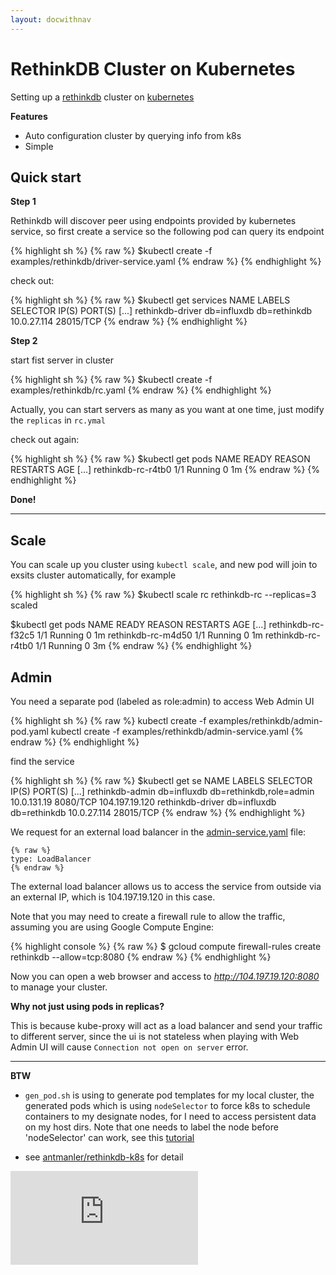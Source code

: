 ```yaml
---
layout: docwithnav
---
```

<!-- BEGIN MUNGE: UNVERSIONED_WARNING -->


<!-- END MUNGE: UNVERSIONED_WARNING -->
RethinkDB Cluster on Kubernetes
==============================

Setting up a [rethinkdb](http://rethinkdb.com/) cluster on [kubernetes](http://kubernetes.io)

**Features**

 * Auto configuration cluster by querying info from k8s
 * Simple

Quick start
-----------

**Step 1**

Rethinkdb will discover peer using endpoints provided by kubernetes service,
so first create a service so the following pod can query its endpoint

{% highlight sh %}
{% raw %}
$kubectl create -f examples/rethinkdb/driver-service.yaml
{% endraw %}
{% endhighlight %}

check out:

{% highlight sh %}
{% raw %}
$kubectl get services
NAME               LABELS        SELECTOR       IP(S)         PORT(S)
[...]
rethinkdb-driver   db=influxdb   db=rethinkdb   10.0.27.114   28015/TCP
{% endraw %}
{% endhighlight %}

**Step 2**

start fist server in cluster

{% highlight sh %}
{% raw %}
$kubectl create -f examples/rethinkdb/rc.yaml
{% endraw %}
{% endhighlight %}

Actually, you can start servers as many as you want at one time, just modify the `replicas` in `rc.ymal`

check out again:

{% highlight sh %}
{% raw %}
$kubectl get pods
NAME                                                  READY     REASON    RESTARTS   AGE
[...]
rethinkdb-rc-r4tb0                                    1/1       Running   0          1m
{% endraw %}
{% endhighlight %}

**Done!**


---

Scale
-----

You can scale up you cluster using `kubectl scale`, and new pod will join to exsits cluster automatically, for example


{% highlight sh %}
{% raw %}
$kubectl scale rc rethinkdb-rc --replicas=3
scaled

$kubectl get pods
NAME                                                  READY     REASON    RESTARTS   AGE
[...]
rethinkdb-rc-f32c5                                    1/1       Running   0          1m
rethinkdb-rc-m4d50                                    1/1       Running   0          1m
rethinkdb-rc-r4tb0                                    1/1       Running   0          3m
{% endraw %}
{% endhighlight %}

Admin
-----

You need a separate pod (labeled as role:admin) to access Web Admin UI

{% highlight sh %}
{% raw %}
kubectl create -f examples/rethinkdb/admin-pod.yaml
kubectl create -f examples/rethinkdb/admin-service.yaml
{% endraw %}
{% endhighlight %}

find the service

{% highlight sh %}
{% raw %}
$kubectl get se
NAME               LABELS        SELECTOR                  IP(S)            PORT(S)
[...]
rethinkdb-admin    db=influxdb   db=rethinkdb,role=admin   10.0.131.19      8080/TCP
                                                           104.197.19.120
rethinkdb-driver   db=influxdb   db=rethinkdb              10.0.27.114      28015/TCP
{% endraw %}
{% endhighlight %}

We request for an external load balancer in the [admin-service.yaml](admin-service.yaml) file:

```
{% raw %}
type: LoadBalancer
{% endraw %}
```

The external load balancer allows us to access the service from outside via an external IP, which is 104.197.19.120 in this case. 

Note that you may need to create a firewall rule to allow the traffic, assuming you are using Google Compute Engine:

{% highlight console %}
{% raw %}
$ gcloud compute firewall-rules create rethinkdb --allow=tcp:8080
{% endraw %}
{% endhighlight %}

Now you can open a web browser and access to *http://104.197.19.120:8080* to manage your cluster.



**Why not just using pods in replicas?**

This is because kube-proxy will act as a load balancer and send your traffic to different server,
since the ui is not stateless when playing with Web Admin UI will cause `Connection not open on server` error.


- - -

**BTW**

  * `gen_pod.sh` is using to generate pod templates for my local cluster,
the generated pods which is using `nodeSelector` to force k8s to schedule containers to my designate nodes, for I need to access persistent data on my host dirs. Note that one needs to label the node before 'nodeSelector' can work, see this [tutorial](../../docs/user-guide/node-selection/)

  * see [antmanler/rethinkdb-k8s](https://github.com/antmanler/rethinkdb-k8s) for detail


<!-- TAG IS_VERSIONED -->


<!-- BEGIN MUNGE: GENERATED_ANALYTICS -->
[![Analytics](https://kubernetes-site.appspot.com/UA-36037335-10/GitHub/examples/rethinkdb/README.md?pixel)]()
<!-- END MUNGE: GENERATED_ANALYTICS -->

